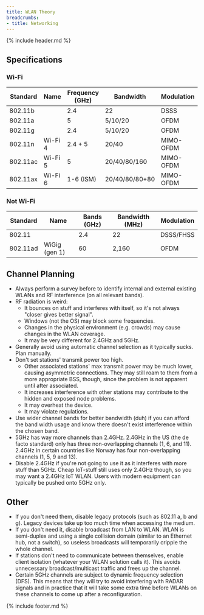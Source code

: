 ```yaml
---
title: WLAN Theory
breadcrumbs:
- title: Networking
---
```

{% include header.md %}

## Specifications

### Wi-Fi

|Standard|Name|Frequency (GHz)|Bandwidth|Modulation|
|-|-|-|-|-|
|802.11b||2.4|22|DSSS|
|802.11a||5|5/10/20|OFDM|
|802.11g||2.4|5/10/20|OFDM|
|802.11n|Wi-Fi 4|2.4 + 5|20/40|MIMO-OFDM|
|802.11ac|Wi-Fi 5|5|20/40/80/160|MIMO-OFDM|
|802.11ax|Wi-Fi 6|1-6 (ISM)|20/40/80/80+80|MIMO-OFDM|

### Not Wi-Fi

|Standard|Name|Bands (GHz)|Bandwidth (MHz)|Modulation|
|-|-|-|-|-|
|802.11||2.4|22|DSSS/FHSS|
|802.11ad|WiGig (gen 1)|60|2,160|OFDM|

## Channel Planning

- Always perform a survey before to identify internal and external existing WLANs and RF interference (on all relevant bands).
- RF radiation is weird:
    - It bounces on stuff and interferes with itself, so it's not always "closer gives better signal".
    - Windows (not the OS) may block some frequencies.
    - Changes in the physical environment (e.g. crowds) may cause changes in the WLAN coverage.
    - It may be very different for 2.4GHz and 5GHz.
- Generally avoid using automatic channel selection as it typically sucks. Plan manually.
- Don't set stations' transmit power too high.
    - Other associated stations' max transmit power may be much lower, causing asymmetric connections. They may still roam to them from a more appropriate BSS, though, since the problem is not apparent until after associated.
    - It increases interference with other stations may contribute to the hidden and exposed node problems.
    - It may overheat the device.
    - It may violate regulations.
- Use wider channel bands for better bandwidth (duh) if you can afford the band width usage and know there doesn't exist interference within the chosen band.
- 5GHz has way more channels than 2.4GHz. 2.4GHz in the US (the de facto standard) only has three non-overlapping channels (1, 6, and 11). 2.4GHz in certain countries like Norway has four non-overlapping channels (1, 5, 9 and 13).
- Disable 2.4GHz if you're not going to use it as it interferes with more stuff than 5GHz. Cheap IoT-stuff still uses only 2.4GHz though, so you may want a 2.4GHz IoT WLAN. Users with modern equipment can typically be pushed onto 5GHz only.

## Other

- If you don't need them, disable legacy protocols (such as 802.11 a, b and g). Legacy devices take up too much time when accessing the medium.
- If you don't need it, disable broadcast from LAN to WLAN. WLAN is semi-duplex and using a single collision domain (similar to an Ethernet hub, not a switch), so useless broadcasts will temporarily cripple the whole channel.
- If stations don't need to communicate between themselves, enable client isolation (whatever your WLAN solution calls it). This avoids unnecessary broadcast/multicast traffic and frees up the channel.
- Certain 5GHz channels are subject to dynamic frequency selection (DFS). This means that they will try to avoid interfering with RADAR signals and in practice that it will take some extra time before WLANs on these channels to come up after a reconfiguration.

{% include footer.md %}
